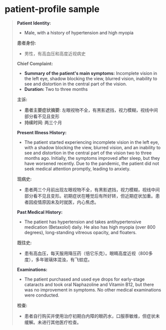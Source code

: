 # patient-profile sample
> **<font style="color:rgb(44, 44, 54);">Patient Identity</font>:**
>
> + <font style="color:rgb(44, 44, 54);">Male, with a history of hypertension and high myopia</font>
>
> **患者身份:**
>
> + 男性，有高血压和高度近视病史
>
> 
>
> **Chief Complaint:**
>
> + **<font style="color:rgb(44, 44, 54);">Summary of the patient's main symptoms:</font>**<font style="color:rgb(44, 44, 54);"> Incomplete vision in the left eye, shadow blocking the view, blurred vision, inability to see and distortion in the central part of the vision.</font>
> + **<font style="color:rgb(44, 44, 54);">Duration: </font>**<font style="color:rgb(44, 44, 54);">Two to three months</font>
>
> **主诉:**
>
> + **患者主要症状摘要**<font style="color:rgb(44, 44, 54);">: 左眼视物不全，有黑影遮挡，视力模糊，视线中间部分看不见且变形</font>
> + **持续时间**<font style="color:rgb(44, 44, 54);">: 两三个月</font>
>
> 
>
> **<font style="color:rgb(44, 44, 54);">Present Illness History:</font>**
>
> + <font style="color:rgb(44, 44, 54);">The patient started experiencing incomplete vision in the left eye, with a shadow blocking the view, blurred vision, and an inability to see and distortion in the central part of the vision two to three months ago. Initially, the symptoms improved after sleep, but they have worsened recently. Due to the pandemic, the patient did not seek medical attention promptly, leading to anxiety.</font>
>
> **现病史:**
>
> + <font style="color:rgb(44, 44, 54);">患者两三个月前出现左眼视物不全，有黑影遮挡，视力模糊，视线中间部分看不见且变形。初期症状在睡觉后有所好转，但近期症状加重。患者因疫情原因未及时就医，内心焦虑。</font>
>
> 
>
> **<font style="color:rgb(44, 44, 54);">Past Medical History:</font>**
>
> + <font style="color:rgb(44, 44, 54);">The patient has hypertension and takes antihypertensive medication (Betaxolol) daily. He also has high myopia (over 800 degrees), long-standing vitreous opacity, and floaters.</font>
>
> **既往史:**
>
> + <font style="color:rgb(44, 44, 54);">患有高血压，每天服用降压药（倍它乐克）。眼睛高度近视（800多度），多年玻璃体混浊，有飞蚊症。</font>
>
> 
>
> **<font style="color:rgb(44, 44, 54);">Examinations:</font>**
>
> + <font style="color:rgb(44, 44, 54);">The patient purchased and used eye drops for early-stage cataracts and took oral Naphazoline and Vitamin B12, but there was no improvement in symptoms. No other medical examinations were conducted.</font>
>
> **检查:**
>
> + <font style="color:rgb(44, 44, 54);">患者自行购买并使用治疗初期白内障的眼药水，口服萘敏维，但症状未缓解。未进行其他医疗检查。</font>
>


